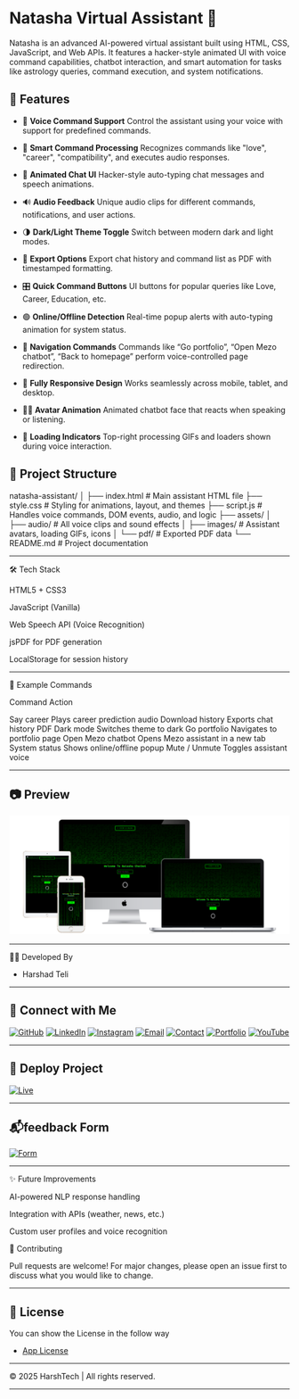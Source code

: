 # Natasha Virtual Assistant 🔮

Natasha is an advanced AI-powered virtual assistant built using HTML, CSS, JavaScript, and Web APIs. It features a hacker-style animated UI with voice command capabilities, chatbot interaction, and smart automation for tasks like astrology queries, command execution, and system notifications.

## 🚀 Features

- 🎤 **Voice Command Support** 
  Control the assistant using your voice with support for predefined commands.

- 🧠 **Smart Command Processing** 
  Recognizes commands like "love", "career", "compatibility", and executes audio responses.

- 💬 **Animated Chat UI** 
  Hacker-style auto-typing chat messages and speech animations.

- 🔊 **Audio Feedback** 
  Unique audio clips for different commands, notifications, and user actions.

- 🌗 **Dark/Light Theme Toggle** 
  Switch between modern dark and light modes.

- 📄 **Export Options** 
  Export chat history and command list as PDF with timestamped formatting.

- 🎛️ **Quick Command Buttons** 
  UI buttons for popular queries like Love, Career, Education, etc.

- 🟢 **Online/Offline Detection** 
  Real-time popup alerts with auto-typing animation for system status.

- 🧭 **Navigation Commands** 
  Commands like “Go portfolio”, “Open Mezo chatbot”, “Back to homepage” perform voice-controlled page redirection.

- 🎨 **Fully Responsive Design** 
  Works seamlessly across mobile, tablet, and desktop.

- 🧞‍♀️ **Avatar Animation** 
  Animated chatbot face that reacts when speaking or listening.

- 📍 **Loading Indicators** 
  Top-right processing GIFs and loaders shown during voice interaction.

## 📁 Project Structure

natasha-assistant/ │ ├── index.html               # Main assistant HTML file ├── style.css                # Styling for animations, layout, and themes ├── script.js                # Handles voice commands, DOM events, audio, and logic ├── assets/ │   ├── audio/               # All voice clips and sound effects │   ├── images/              # Assistant avatars, loading GIFs, icons │   └── pdf/                 # Exported PDF data └── README.md                # Project documentation

---


🛠️ Tech Stack

HTML5 + CSS3

JavaScript (Vanilla)

Web Speech API (Voice Recognition)

jsPDF for PDF generation

LocalStorage for session history

---


📢 Example Commands

Command Action

Say career Plays career prediction audio
Download history Exports chat history PDF
Dark mode Switches theme to dark
Go portfolio Navigates to portfolio page
Open Mezo chatbot Opens Mezo assistant in a new tab
System status Shows online/offline popup
Mute / Unmute Toggles assistant voice

---

## 📷 Preview<br>
<img src="mockup.png" alt="image" height="auto" width="auto"/>

---
🧑‍💻 Developed By

* Harshad Teli 

---

## 🔗 Connect with Me

[![GitHub](https://img.shields.io/badge/GitHub-000?style=for-the-badge&logo=github&logoColor=white)](https://github.com/harshadteli)
[![LinkedIn](https://img.shields.io/badge/LinkedIn-0077B5?style=for-the-badge&logo=linkedin&logoColor=white)](https://www.linkedin.com/in/harshad-teli-560700330?utm_source=share&utm_campaign=share_via&utm_content=profile&utm_medium=android_app
)
[![Instagram](https://img.shields.io/badge/Instagram-E4405F?style=for-the-badge&logo=instagram&logoColor=white)](https://www.instagram.com/ha.rshad4727?igsh=MTlmbHFkMTlnMnh2dQ==)
[![Email](https://img.shields.io/badge/Email-D14836?style=for-the-badge&logo=gmail&logoColor=white)](mailto:harshadteli697@gmail.com)
[![Contact](https://img.shields.io/badge/Contact%20Form-Submit-blue?style=for-the-badge&logo=maildotru)](https://harshadteli.github.io/contactharshadteli/)
[![Portfolio](https://img.shields.io/badge/Portfolio-121212?style=for-the-badge&logo=aboutdotme&logoColor=white)](https://harshadteli.github.io/harshadteliportfolio/)
[![YouTube](https://img.shields.io/badge/YouTube-FF0000?style=for-the-badge&logo=youtube&logoColor=white)](https://youtube.com/@harshtechaiworld?si=atZyhy8X8SAHiupw)

---

## 📲 Deploy Project

[![Live](https://img.shields.io/badge/Live-Demo-green?style=for-the-badge&logo=vercel)](https://harshadteli.github.io/natasha-chatbot-assistent/)

---

## 📬feedback Form 


[![Form](https://img.shields.io/badge/Feedback_Form-4285F4?style=for-the-badge&logo=googleforms&logoColor=white)](https://harshadteli.github.io/Feedback-Form-HarshTech/)

---

✨ Future Improvements

AI-powered NLP response handling

Integration with APIs (weather, news, etc.)

Custom user profiles and voice recognition


🤝 Contributing

Pull requests are welcome! For major changes, please open an issue first to discuss what you would like to change.

---

## 📜 License

You can show the License in the follow way

* [App License](license.txt)


---

© 2025 HarshTech |  All rights reserved.


---
